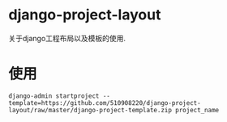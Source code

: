 # django-project-layout
关于django工程布局以及模板的使用.

# 使用

```
django-admin startproject --template=https://github.com/510908220/django-project-layout/raw/master/django-project-template.zip project_name
```
